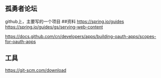## 孤勇者论坛

github上，主要写的一个项目
##资料
https://spring.io/guides
https://spring.io/guides/gs/serving-web-content

https://docs.github.com/cn/developers/apps/building-oauth-apps/scopes-for-oauth-apps

## 工具
https://git-scm.com/download
